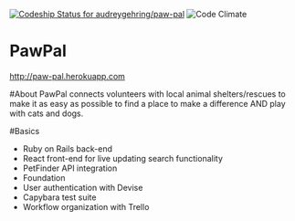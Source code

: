 [ ![Codeship Status for audreygehring/paw-pal](https://codeship.com/projects/2e3f1b20-c084-0134-afda-16aab041bbb2/status?branch=master)](https://codeship.com/projects/196994)
![Code Climate](https://codeclimate.com/github/audreygehring/paw-pal.png)

# PawPal

http://paw-pal.herokuapp.com

#About
PawPal connects volunteers with local animal shelters/rescues to make it as easy as possible to find a place to make a difference AND play with cats and dogs.

#Basics

* Ruby on Rails back-end
* React front-end for live updating search functionality
* PetFinder API integration
* Foundation
* User authentication with Devise
* Capybara test suite
* Workflow organization with Trello
